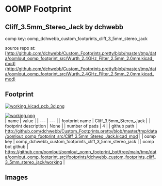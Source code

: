 # OOMP Footprint  
## Cliff_3.5mm_Stereo_Jack  by dchwebb  
  
oomp key: oomp_dchwebb_custom_footprints_cliff_3_5mm_stereo_jack  
  
source repo at: [http://github.com/dchwebb/Custom_Footprints.pretty/blob/master/tmp/data/oomlout_oomp_footprint_src/Wurth_2.4GHz_Filter_2.5mm_2.0mm.kicad_mod](http://github.com/dchwebb/Custom_Footprints.pretty/blob/master/tmp/data/oomlout_oomp_footprint_src/Wurth_2.4GHz_Filter_2.5mm_2.0mm.kicad_mod)  
## Footprint  
  
[![working_kicad_pcb_3d.png](working_kicad_pcb_3d_600.png)](working_kicad_pcb_3d.png)  
  
[![working.png](working_600.png)](working.png)  
| name | value | 
| --- | --- | 
| footprint name | Cliff_3.5mm_Stereo_Jack | 
| footprint description | None | 
| number of pads | 4 | 
| github path | http://github.com/dchwebb/Custom_Footprints.pretty/blob/master/tmp/data/oomlout_oomp_footprint_src/Cliff_3.5mm_Stereo_Jack.kicad_mod | 
| oomp key | oomp_dchwebb_custom_footprints_cliff_3_5mm_stereo_jack | 
| oomp bot github | https://github.com/oomlout/oomlout_oomp_footprint_bot/tree/main/tmp/data/oomlout_oomp_footprint_src/footprints/dchwebb_custom_footprints_cliff_3_5mm_stereo_jack/working | 
## Images  

